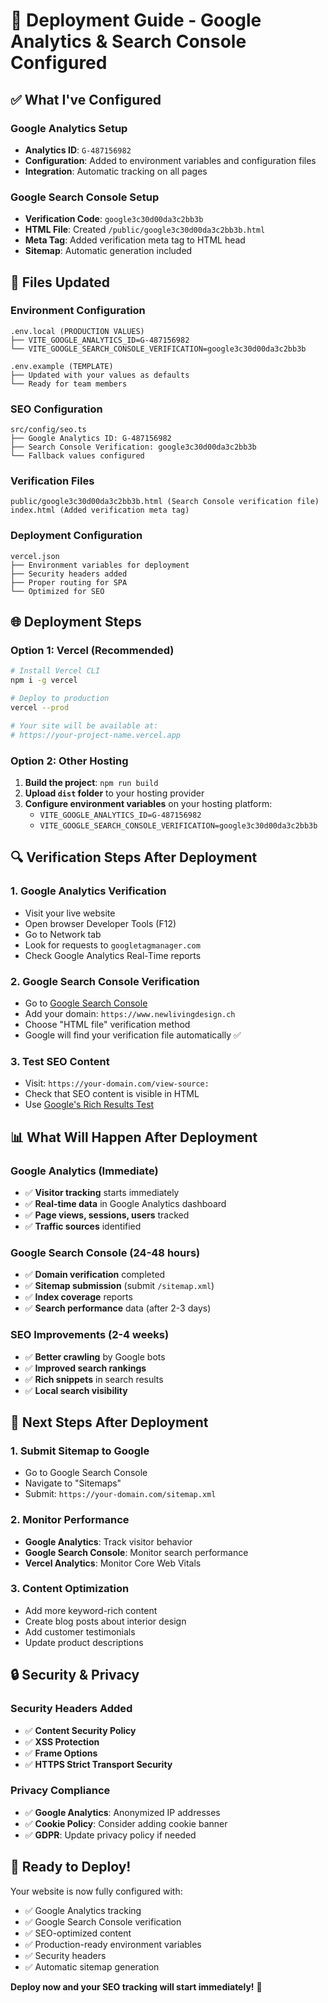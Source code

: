 # 🚀 Deployment Guide - Google Analytics & Search Console Configured

## ✅ What I've Configured

### Google Analytics Setup
- **Analytics ID**: `G-487156982`
- **Configuration**: Added to environment variables and configuration files
- **Integration**: Automatic tracking on all pages

### Google Search Console Setup
- **Verification Code**: `google3c30d00da3c2bb3b`
- **HTML File**: Created `/public/google3c30d00da3c2bb3b.html`
- **Meta Tag**: Added verification meta tag to HTML head
- **Sitemap**: Automatic generation included

## 📁 Files Updated

### Environment Configuration
```
.env.local (PRODUCTION VALUES)
├── VITE_GOOGLE_ANALYTICS_ID=G-487156982
└── VITE_GOOGLE_SEARCH_CONSOLE_VERIFICATION=google3c30d00da3c2bb3b

.env.example (TEMPLATE)
├── Updated with your values as defaults
└── Ready for team members
```

### SEO Configuration
```
src/config/seo.ts
├── Google Analytics ID: G-487156982
├── Search Console Verification: google3c30d00da3c2bb3b
└── Fallback values configured
```

### Verification Files
```
public/google3c30d00da3c2bb3b.html (Search Console verification file)
index.html (Added verification meta tag)
```

### Deployment Configuration
```
vercel.json
├── Environment variables for deployment
├── Security headers added
├── Proper routing for SPA
└── Optimized for SEO
```

## 🌐 Deployment Steps

### Option 1: Vercel (Recommended)
```bash
# Install Vercel CLI
npm i -g vercel

# Deploy to production
vercel --prod

# Your site will be available at:
# https://your-project-name.vercel.app
```

### Option 2: Other Hosting
1. **Build the project**: `npm run build`
2. **Upload `dist` folder** to your hosting provider
3. **Configure environment variables** on your hosting platform:
   - `VITE_GOOGLE_ANALYTICS_ID=G-487156982`
   - `VITE_GOOGLE_SEARCH_CONSOLE_VERIFICATION=google3c30d00da3c2bb3b`

## 🔍 Verification Steps After Deployment

### 1. Google Analytics Verification
- Visit your live website
- Open browser Developer Tools (F12)
- Go to Network tab
- Look for requests to `googletagmanager.com`
- Check Google Analytics Real-Time reports

### 2. Google Search Console Verification
- Go to [Google Search Console](https://search.google.com/search-console)
- Add your domain: `https://www.newlivingdesign.ch`
- Choose "HTML file" verification method
- Google will find your verification file automatically ✅

### 3. Test SEO Content
- Visit: `https://your-domain.com/view-source:`
- Check that SEO content is visible in HTML
- Use [Google's Rich Results Test](https://search.google.com/test/rich-results)

## 📊 What Will Happen After Deployment

### Google Analytics (Immediate)
- ✅ **Visitor tracking** starts immediately
- ✅ **Real-time data** in Google Analytics dashboard
- ✅ **Page views, sessions, users** tracked
- ✅ **Traffic sources** identified

### Google Search Console (24-48 hours)
- ✅ **Domain verification** completed
- ✅ **Sitemap submission** (submit `/sitemap.xml`)
- ✅ **Index coverage** reports
- ✅ **Search performance** data (after 2-3 days)

### SEO Improvements (2-4 weeks)
- ✅ **Better crawling** by Google bots
- ✅ **Improved search rankings**
- ✅ **Rich snippets** in search results
- ✅ **Local search visibility**

## 🎯 Next Steps After Deployment

### 1. Submit Sitemap to Google
- Go to Google Search Console
- Navigate to "Sitemaps"
- Submit: `https://your-domain.com/sitemap.xml`

### 2. Monitor Performance
- **Google Analytics**: Track visitor behavior
- **Google Search Console**: Monitor search performance
- **Vercel Analytics**: Monitor Core Web Vitals

### 3. Content Optimization
- Add more keyword-rich content
- Create blog posts about interior design
- Add customer testimonials
- Update product descriptions

## 🔒 Security & Privacy

### Security Headers Added
- ✅ **Content Security Policy**
- ✅ **XSS Protection**
- ✅ **Frame Options**
- ✅ **HTTPS Strict Transport Security**

### Privacy Compliance
- ✅ **Google Analytics**: Anonymized IP addresses
- ✅ **Cookie Policy**: Consider adding cookie banner
- ✅ **GDPR**: Update privacy policy if needed

## 🚀 Ready to Deploy!

Your website is now fully configured with:
- ✅ Google Analytics tracking
- ✅ Google Search Console verification
- ✅ SEO-optimized content
- ✅ Production-ready environment variables
- ✅ Security headers
- ✅ Automatic sitemap generation

**Deploy now and your SEO tracking will start immediately!** 🎉